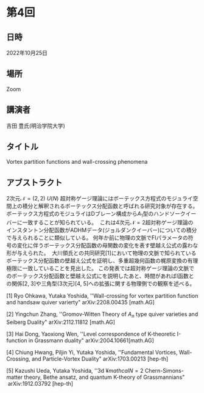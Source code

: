 <script type="text/x-mathjax-config">MathJax.Hub.Config({tex2jax:{inlineMath:[['\$','\$'],['\\(','\\)']],processEscapes:true},CommonHTML: {matchFontHeight:false}});</script>
<script type="text/javascript" async src="https://cdnjs.cloudflare.com/ajax/libs/mathjax/2.7.1/MathJax.js?config=TeX-MML-AM_CHTML"></script>

# 第4回
## 日時
2022年10月25日
## 場所
Zoom
## 講演者
吉田 豊氏(明治学院大学)

## タイトル
Vortex partition functions and wall-crossing phenomena

## アブストラクト
2次元$\mathcal{N}=(2,2)$ $U(N)$ 超対称ゲージ理論にはボーテックス方程式のモジュライ空間上の積分と解釈されるボーテックス分配函数と呼ばれる研究対象が存在する。
ボーテックス方程式のモジュライはDブレーン構成から$A_1$型のハンドソークイーバーに一致することが知られている。
 これは4次元$\mathcal{N}=2$超対称ゲージ理論のインスタントン分配函数がADHMデータ(ジョルダンクイーバー)についての積分で与えられることに類似している。
何年か前に物理の文脈でFIパラメータの符号の変化に伴うボーテックス分配函数の母関数の変化を表す壁越え公式の露わな形が与えられた。
 大川領氏との共同研究[1]において物理の文脈で知られているボーテックス分配函数の壁越え公式を証明し、多重超幾何函数の梶原変換の有理極限に一致していることを見出した。
この発表では超対称ゲージ理論の文脈でのボーテックス分配函数と壁越え公式にを説明したあと、時間があればI函数との関係[2, 3]や三角型(3次元)[4, 5]への拡張に関する物理側での観察を述べる。

[1] Ryo Ohkawa, Yutaka Yoshida,
''Wall-crossing for vortex partition function and handsaw quiver varierty"
arXiv:2208.00435 [math.AG]

[2] Yingchun Zhang,
''Gromov-Witten Theory of $A_n$ type quiver varieties and Seiberg Duality"
arXiv:2112.11812 [math.AG]

[3] Hai Dong, Yaoxiong Wen,
''Level correspondence of K-theoretic I-function in Grassmann duality"
arXiv:2004.10661[math.AG]

[4] Chiung Hwang, Piljin Yi, Yutaka Yoshida,
''Fundamental Vortices, Wall-Crossing, and Particle-Vortex Duality"
arXiv:1703.00213 [hep-th]

[5] Kazushi Ueda, Yutaka Yoshida,
''3d $¥mathcal{N}=2$ Chern-Simons-matter theory, Bethe ansatz, and quantum K-theory of Grassmannians"
 arXiv:1912.03792 [hep-th]